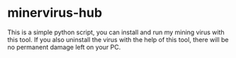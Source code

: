 # minervirus-hub
This is a simple python script, you can install and run my mining virus with this tool. If you also uninstall the virus with the help of this tool, there will be no permanent damage left on your PC.
